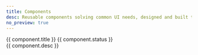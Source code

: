 ```yaml
---
title: Components
desc: Reusable components solving common UI needs, designed and built to be assembled in countless combinations.
no_preview: true
---
```


<div class="dialtone-wall">
  <router-link
    v-for="component in $page.componentsFrontmatter"
    :key="component.title"
    class="dialtone-wall__item"
    :to="`/components/${component.link}.html`">
    <div class="dialtone-wall__image">
        <img class="dialtone-wall__thumb" alt="" :src="$withBase(`/assets/images/components/${component.name}.png`)">
    </div>
    <div class="dialtone-wall__details">
      <div class="dialtone-wall__title">
        <span class="dialtone-wall__title-text">{{ component.title }}</span>
        <span class="d-badge d-tt-capitalize" :class="badgeKindClass(component.status)">
            {{ component.status }}
        </span>
      </div>
      <div class="dialtone-wall__description">{{ component.desc }}</div>
    </div>
  </router-link>
</div>

<script setup>
const badgeKindClass = (status) => {
  switch(status) {
    case 'new':
      return 'd-badge--bulletin';
    default:
      return 'd-badge--info'
  }
};
</script>
